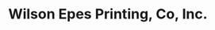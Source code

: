 ---
title: "Wilson Epes Printing, Co, Inc."
url: /washington/wilson-epes-printing-co-inc/
shop: copyshop
---